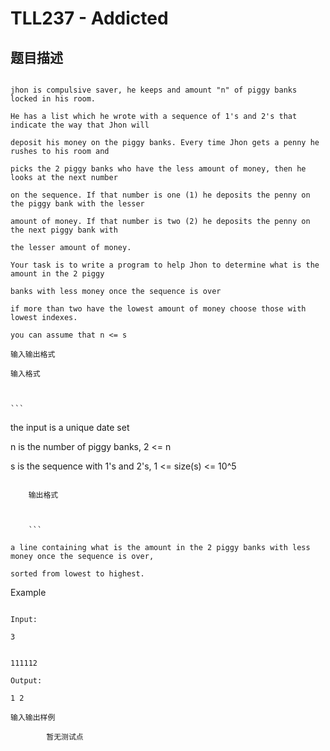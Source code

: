# TLL237 - Addicted

## 题目描述

```

jhon is compulsive saver, he keeps and amount "n" of piggy banks locked in his room.

He has a list which he wrote with a sequence of 1's and 2's that indicate the way that Jhon will 

deposit his money on the piggy banks. Every time Jhon gets a penny he rushes to his room and 

picks the 2 piggy banks who have the less amount of money, then he looks at the next number 

on the sequence. If that number is one (1) he deposits the penny on the piggy bank with the lesser 

amount of money. If that number is two (2) he deposits the penny on the next piggy bank with 

the lesser amount of money.

Your task is to write a program to help Jhon to determine what is the amount in the 2 piggy 

banks with less money once the sequence is over

if more than two have the lowest amount of money choose those with lowest indexes.

```

 `you can assume that n <= s`

    输入输出格式

    输入格式

    

    ```

the input is a unique date set

n is the number of piggy banks, 2 <= n 

s is the sequence with 1's and 2's, 1 <= size(s)  <= 10^5

```

    输出格式

    

    ```

a line containing what is the amount in the 2 piggy banks with less money once the sequence is over, 

sorted from lowest to highest.

```

Example

 ```

Input:

3

```

 ```

111112

Output:

1 2

```

    输入输出样例

            暂无测试点

    

    

    

<!--  -->

